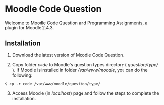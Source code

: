Moodle Code Question
====================

Welcome to Moodle Code Question and Programming Assignments, a plugin for Moodle 2.4.3.

Installation
------------

1. Download the latest version of Moodle Code Question.

2. Copy folder _code_ to Moodle's question types directory ( _question/type/_ ). If Moodle is installed in folder _/var/www/moodle_, you can do the following:

```
$ cp -r code /var/www/moodle/question/type/
```

3. Access Moodle (in _localhost_) page and follow the steps to complete the installation.
